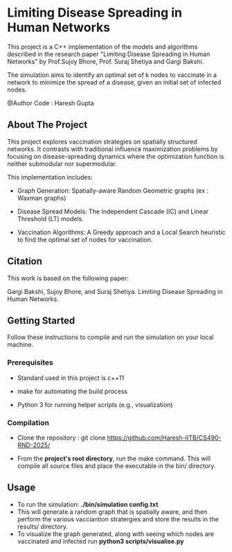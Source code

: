 # Limiting Disease Spreading in Human Networks
This project is a C++ implementation of the models and algorithms described in the research paper "Limiting Disease Spreading in Human Networks" by Prof.Sujoy Bhore, Prof. Suraj Shetiya and Gargi Bakshi.

The simulation aims to identify an optimal set of k nodes to vaccinate in a network to minimize the spread of a disease, given an initial set of infected nodes.

@Author Code : Haresh Gupta 

## About The Project
This project explores vaccination strategies on spatially structured networks. It contrasts with traditional influence maximization problems by focusing on disease-spreading dynamics where the optimization function is neither submodular nor supermodular.

This implementation includes:

* Graph Generation: Spatially-aware Random Geometric graphs (ex : Waxman graphs)

* Disease Spread Models: The Independent Cascade (IC) and Linear Threshold (LT) models.

* Vaccination Algorithms: A Greedy approach and a Local Search heuristic to find the optimal set of nodes for vaccination.

## Citation

This work is based on the following paper:

Gargi Bakshi, Sujoy Bhore, and Suraj Shetiya. Limiting Disease Spreading in Human Networks. 
<!-- arXiv:2503.22191v1 [cs.SI]. -->

## Getting Started
Follow these instructions to compile and run the simulation on your local machine.

### Prerequisites

* Standard used in this project is c++11

* make for automating the build process

* Python 3 for running helper scripts (e.g., visualization)

### Compilation

* Clone the repository : git clone https://github.com/Haresh-IITB/CS490-RND-2025/

* From the **project's root directory**, run the make command. This will compile all source files and place the executable in the bin/ directory.

## Usage
* To run the simulation: **./bin/simulation config.txt** 
* This will generate a random graph that is spatially aware, and then perform the various vacciantion stratergies and store the results in the results/ directory.
* To visualize the graph generated, along with seeing which nodes are vaccinated and infected run **python3 scripts/visualise.py**
